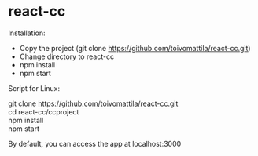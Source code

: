 # react-cc
Installation:
  * Copy the project (git clone https://github.com/toivomattila/react-cc.git)
  * Change directory to react-cc
  * npm install
  * npm start

Script for Linux:

git clone https://github.com/toivomattila/react-cc.git  
cd react-cc/ccproject  
npm install  
npm start  

By default, you can access the app at localhost:3000
